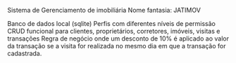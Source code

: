 Sistema de Gerenciamento de imobiliária
Nome fantasia: JATIMOV

Banco de dados local (sqlite)
Perfis com diferentes níveis de permissão
CRUD funcional para clientes, proprietários, corretores, imóveis, visitas e transações
Regra de negócio onde um desconto de 10% é aplicado ao valor da transação se a visita for realizada no mesmo dia em que a transação for cadastrada.
